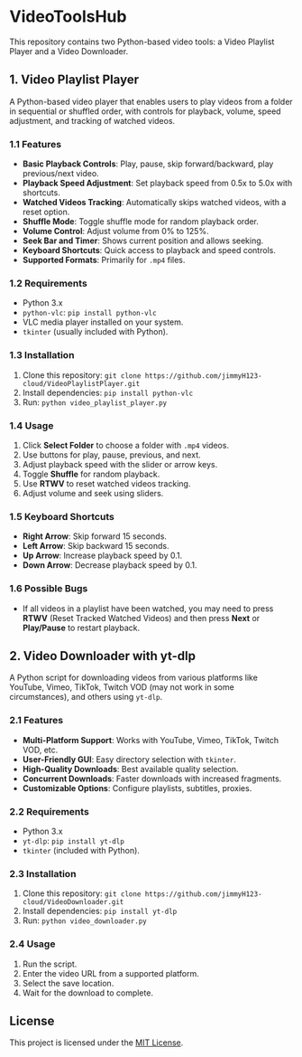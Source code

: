 # VideoToolsHub

This repository contains two Python-based video tools: a Video Playlist Player and a Video Downloader.

## 1. Video Playlist Player

A Python-based video player that enables users to play videos from a folder in sequential or shuffled order, with controls for playback, volume, speed adjustment, and tracking of watched videos.

### 1.1 Features

- **Basic Playback Controls**: Play, pause, skip forward/backward, play previous/next video.
- **Playback Speed Adjustment**: Set playback speed from 0.5x to 5.0x with shortcuts.
- **Watched Videos Tracking**: Automatically skips watched videos, with a reset option.
- **Shuffle Mode**: Toggle shuffle mode for random playback order.
- **Volume Control**: Adjust volume from 0% to 125%.
- **Seek Bar and Timer**: Shows current position and allows seeking.
- **Keyboard Shortcuts**: Quick access to playback and speed controls.
- **Supported Formats**: Primarily for `.mp4` files.

### 1.2 Requirements

- Python 3.x
- `python-vlc`: `pip install python-vlc`
- VLC media player installed on your system.
- `tkinter` (usually included with Python).

### 1.3 Installation

1. Clone this repository: `git clone https://github.com/jimmyH123-cloud/VideoPlaylistPlayer.git`
2. Install dependencies: `pip install python-vlc`
3. Run: `python video_playlist_player.py`

### 1.4 Usage

1. Click **Select Folder** to choose a folder with `.mp4` videos.
2. Use buttons for play, pause, previous, and next.
3. Adjust playback speed with the slider or arrow keys.
4. Toggle **Shuffle** for random playback.
5. Use **RTWV** to reset watched videos tracking.
6. Adjust volume and seek using sliders.

### 1.5 Keyboard Shortcuts

- **Right Arrow**: Skip forward 15 seconds.
- **Left Arrow**: Skip backward 15 seconds.
- **Up Arrow**: Increase playback speed by 0.1.
- **Down Arrow**: Decrease playback speed by 0.1.

### 1.6 Possible Bugs

- If all videos in a playlist have been watched, you may need to press **RTWV** (Reset Tracked Watched Videos) and then press **Next** or **Play/Pause** to restart playback.

## 2. Video Downloader with yt-dlp

A Python script for downloading videos from various platforms like YouTube, Vimeo, TikTok, Twitch VOD (may not work in some circumstances), and others using `yt-dlp`.

### 2.1 Features

- **Multi-Platform Support**: Works with YouTube, Vimeo, TikTok, Twitch VOD, etc.
- **User-Friendly GUI**: Easy directory selection with `tkinter`.
- **High-Quality Downloads**: Best available quality selection.
- **Concurrent Downloads**: Faster downloads with increased fragments.
- **Customizable Options**: Configure playlists, subtitles, proxies.

### 2.2 Requirements

- Python 3.x
- `yt-dlp`: `pip install yt-dlp`
- `tkinter` (included with Python).

### 2.3 Installation

1. Clone this repository: `git clone https://github.com/jimmyH123-cloud/VideoDownloader.git`
2. Install dependencies: `pip install yt-dlp`
3. Run: `python video_downloader.py`

### 2.4 Usage

1. Run the script.
2. Enter the video URL from a supported platform.
3. Select the save location.
4. Wait for the download to complete.

## License

This project is licensed under the [MIT License](LICENSE).
